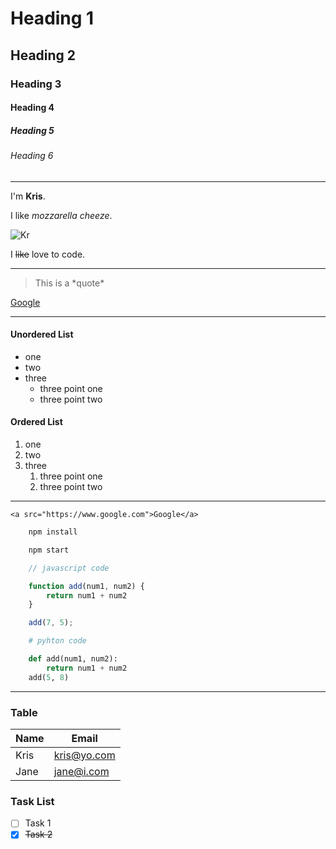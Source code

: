 <!-- Headings -->
# Heading 1
## Heading 2
### Heading 3
#### Heading 4
##### Heading 5
###### Heading 6
___

I'm **Kris**.

I like _mozzarella cheeze_.

![Kr](https://gph.is/g/4VmpGQ6)

I ~~like~~ love to code.
___

> This is a \*quote*

<!-- Links -->

[Google](https://www.google.com "google")

---
#### Unordered List
* one
* two
* three
  * three point one
  * three point two

#### Ordered List
1. one
2. two
3. three
   1. three point one
   2. three point two
___
`<a src="https://www.google.com">Google</a>`

<!-- Github Markdowns -->

~~~bash
    npm install

    npm start
~~~

~~~javascript
    // javascript code

    function add(num1, num2) {
        return num1 + num2
    }

    add(7, 5);
~~~

~~~python
    # pyhton code

    def add(num1, num2):
        return num1 + num2
    add(5, 8)
~~~
___
### Table
| Name | Email       |
| ---- | ----------- |
| Kris | kris@yo.com |
| Jane | jane@i.com  |


### Task List
* [ ] Task 1
* [x] ~~Task 2~~
